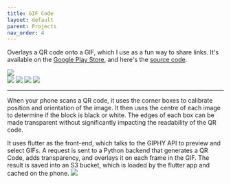 ```yaml
---
title: GIF Code
layout: default
parent: Projects
nav_order: 4
---
```


Overlays a QR code onto a GIF, which I use as a fun way to share links. It's available on the [Google Play Store], and here's the [source code].

<img src="../assets/images/gif_code01.gif"/>

<div class="gallery">
    <img src="../assets/images/gif_code02.png"/>
    <img src="../assets/images/gif_code03.png"/>
    <img src="../assets/images/gif_code04.png"/>
    <img src="../assets/images/gif_code05.png"/>
</div>

---

When your phone scans a QR code, it uses the corner boxes to calibrate position and orientation of the image. It then uses the centre of each image to determine if the block is black or white. The edges of each box can be made transparent without significantly impacting the readability of the QR code.

It uses flutter as the front-end, which talks to the GIPHY API to preview and select GIFs. A request is sent to a Python backend that generates a QR Code, adds transparency, and overlays it on each frame in the GIF. The result is saved into an S3 bucket, which is loaded by the flutter app and cached on the phone.
<img src="../assets/images/gif_code00.png"/>

[Google Play Store]: https://play.google.com/store/apps/details?id=com.gif_code
[source code]: https://github.com/Nick-Sullivan/gif-code

